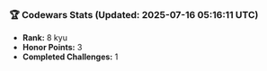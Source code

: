 ### 🏆 Codewars Stats (Updated: 2025-07-16 05:16:11 UTC)

- **Rank:** 8 kyu
- **Honor Points:** 3
- **Completed Challenges:** 1
